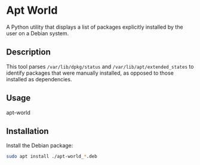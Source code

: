 # Apt World

A Python utility that displays a list of packages explicitly installed by the user on a Debian system.

## Description
This tool parses `/var/lib/dpkg/status` and `/var/lib/apt/extended_states` to identify packages that were manually installed, as opposed to those installed as dependencies.

## Usage
apt-world

## Installation
Install the Debian package:
```bash
sudo apt install ./apt-world_*.deb